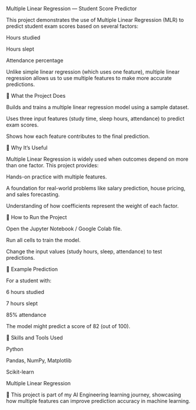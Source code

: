 Multiple Linear Regression — Student Score Predictor

This project demonstrates the use of Multiple Linear Regression (MLR) to predict student exam scores based on several factors:

Hours studied

Hours slept

Attendance percentage

Unlike simple linear regression (which uses one feature), multiple linear regression allows us to use multiple features to make more accurate predictions.

🔹 What the Project Does

Builds and trains a multiple linear regression model using a sample dataset.

Uses three input features (study time, sleep hours, attendance) to predict exam scores.

Shows how each feature contributes to the final prediction.

🔹 Why It’s Useful

Multiple Linear Regression is widely used when outcomes depend on more than one factor. This project provides:

Hands-on practice with multiple features.

A foundation for real-world problems like salary prediction, house pricing, and sales forecasting.

Understanding of how coefficients represent the weight of each factor.

🔹 How to Run the Project

Open the Jupyter Notebook / Google Colab file.

Run all cells to train the model.

Change the input values (study hours, sleep, attendance) to test predictions.

🔹 Example Prediction

For a student with:

6 hours studied

7 hours slept

85% attendance

The model might predict a score of 82 (out of 100).

🔹 Skills and Tools Used

Python

Pandas, NumPy, Matplotlib

Scikit-learn

Multiple Linear Regression

📌 This project is part of my AI Engineering learning journey, showcasing how multiple features can improve prediction accuracy in machine learning.
